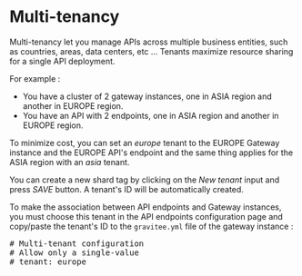 # Multi-tenancy

Multi-tenancy let you manage APIs across multiple business entities, such as countries, areas, data centers, etc ...
Tenants maximize resource sharing for a single API deployment.

For example :

- You have a cluster of 2 gateway instances, one in ASIA region and another in EUROPE region.
- You have an API with 2 endpoints, one in ASIA region and another in EUROPE region.

To minimize cost, you can set an _europe_ tenant to the EUROPE Gateway instance and the EUROPE API's endpoint and the same thing applies for the ASIA region with an _asia_ tenant.

You can create a new shard tag by clicking on the _New tenant_ input and press _SAVE_ button. A tenant's ID will be automatically created.

To make the association between API endpoints and Gateway instances,
you must choose this tenant in the API endpoints configuration page and copy/paste the tenant's ID to the `gravitee.yml` file of the gateway instance :

<pre>
# Multi-tenant configuration
# Allow only a single-value
# tenant: europe
</pre>
